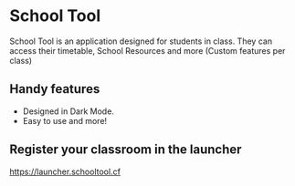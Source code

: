# School Tool
School Tool is an application designed for students in class. They can access their timetable, School Resources and more (Custom features per class)

## Handy features
- Designed in Dark Mode.
- Easy to use and more!

## Register your classroom in the launcher
https://launcher.schooltool.cf
